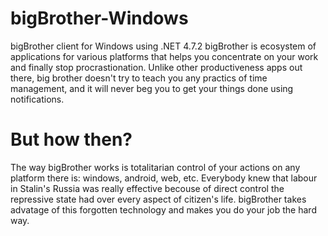 # bigBrother-Windows
bigBrother client for Windows using .NET 4.7.2
bigBrother is ecosystem of applications for various platforms that helps you concentrate on your work and finally stop procrastionation.
Unlike other productiveness apps out there, big brother doesn't try to teach you any practics of time management, and it will never beg you
to get your things done using notifications. 
# But how then?
The way bigBrother works is totalitarian control of your actions on any platform there is: windows, android, web, etc. 
Everybody knew that labour in Stalin's Russia was really effective becouse of direct control the repressive state had over every aspect 
of citizen's life. bigBrother takes advatage of this forgotten technology and makes you do your job the hard way.
